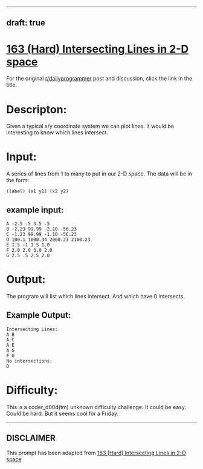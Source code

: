 ---
draft: true
----

# [163 (Hard) Intersecting Lines in 2-D space](https://www.reddit.com/r/dailyprogrammer/comments/26b42x/5232014_challenge_163_hard_intersecting_lines_in/)

For the original [r/dailyprogrammer](https://www.reddit.com/r/dailyprogrammer/) post and discussion, click the link in the title.

# Descripton:
Given a typical x/y coordinate system we can plot lines. It would be interesting to know which lines intersect.

# Input:
A series of lines from 1 to many to put in our 2-D space. The data will be in the form:


```
(label) (x1 y1) (x2 y2)
```
## example input:

```
A -2.5 .5 3.5 .5
B -2.23 99.99 -2.10 -56.23
C -1.23 99.99 -1.10 -56.23
D 100.1 1000.34 2000.23 2100.23
E 1.5 -1 1.5 1.0
F 2.0 2.0 3.0 2.0
G 2.5 .5 2.5 2.0
```
# Output:
The program will list which lines intersect. And which have 0 intersects.

## Example Output:

```
Intersecting Lines:
A B
A C
A E
A G
F G
No intersections:
D
```
# Difficulty:
This is a coder_d00d(tm) unknown difficulty challenge. It could be easy. Could be hard. But it seems cool for a Friday.


----
## **DISCLAIMER**
This prompt has been adapted from [163 [Hard] Intersecting Lines in 2-D space](https://www.reddit.com/r/dailyprogrammer/comments/26b42x/5232014_challenge_163_hard_intersecting_lines_in/
)
